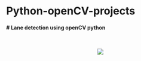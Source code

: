 # Python-openCV-projects
<b># Lane detection using openCV python </b> <br><br><br>
<p align="center">
  <img src="https://github.com/sawravchy/Python-openCV-projects/blob/master/Lane-Detection-Using-OpenCV-python/resources/output.gif">
</p>
